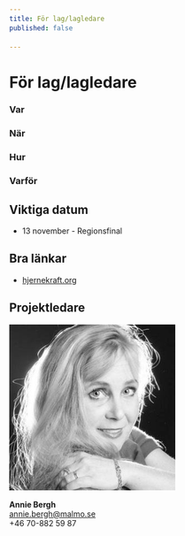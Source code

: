 ```yaml
---
title: För lag/lagledare
published: false

---
```

# För lag/lagledare

### Var

### När

### Hur

### Varför

## Viktiga datum

* 13 november - Regionsfinal

## Bra länkar

* [hjernekraft.org](hjernekraft.org)

## Projektledare

![](/uploads/annie-bergh_avatar.jpg)

**Annie Bergh**  
annie.bergh@malmo.se  
\+46 70-882 59 87